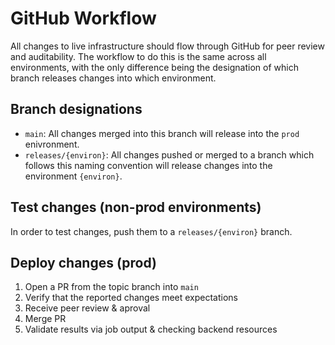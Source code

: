 # GitHub Workflow

All changes to live infrastructure should flow through GitHub for peer review
and auditability. The workflow to do this is the same across all environments,
with the only difference being the designation of which branch releases changes
into which environment.

## Branch designations

- `main`: All changes merged into this branch will release into the `prod`
 enivronment.
- `releases/{environ}`: All changes pushed or merged to a branch which follows
 this naming convention will release changes into the environment `{environ}`.

## Test changes (non-prod environments)

In order to test changes, push them to a `releases/{environ}` branch.

## Deploy changes (prod)

1. Open a PR from the topic branch into `main`
2. Verify that the reported changes meet expectations
3. Receive peer review & aproval
4. Merge PR
5. Validate results via job output & checking backend resources
